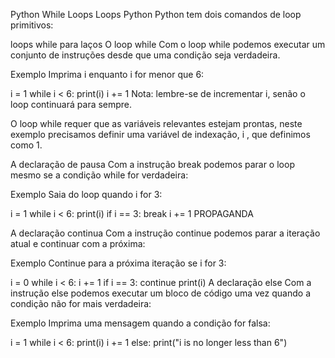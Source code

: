Python While Loops
Loops Python
Python tem dois comandos de loop primitivos:

loops while
para laços
O loop while
Com o loop while podemos executar um conjunto de instruções desde que uma condição seja verdadeira.

Exemplo
Imprima i enquanto i for menor que 6:

i = 1
while i < 6:
  print(i)
  i += 1
Nota: lembre-se de incrementar i, senão o loop continuará para sempre.

O loop while requer que as variáveis ​​relevantes estejam prontas, neste exemplo precisamos definir uma variável de indexação, i , que definimos como 1.

A declaração de pausa
Com a instrução break podemos parar o loop mesmo se a condição while for verdadeira:

Exemplo
Saia do loop quando i for 3:

i = 1
while i < 6:
  print(i)
  if i == 3:
    break
  i += 1
PROPAGANDA

A declaração continua
Com a instrução continue podemos parar a iteração atual e continuar com a próxima:

Exemplo
Continue para a próxima iteração se i for 3:

i = 0
while i < 6:
  i += 1
  if i == 3:
    continue
  print(i)
A declaração else
Com a instrução else podemos executar um bloco de código uma vez quando a condição não for mais verdadeira:

Exemplo
Imprima uma mensagem quando a condição for falsa:

i = 1
while i < 6:
  print(i)
  i += 1
else:
  print("i is no longer less than 6")

